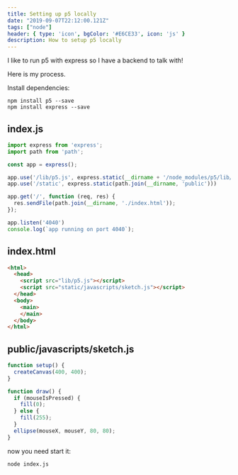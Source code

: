 ```yaml
---
title: Setting up p5 locally
date: "2019-09-07T22:12:00.121Z"
tags: ["node"]
header: { type: 'icon', bgColor: '#E6CE33', icon: 'js' }
description: How to setup p5 locally
---
```


I like to run p5 with express so I have a backend to talk with!

Here is my process.

Install dependencies:
```
npm install p5 --save
npm install express --save
```

## index.js
```javascript
import express from 'express';
import path from 'path';

const app = express();

app.use('/lib/p5.js', express.static(__dirname + '/node_modules/p5/lib/p5.js'));
app.use('/static', express.static(path.join(__dirname, 'public')))

app.get('/', function (req, res) {
  res.sendFile(path.join(__dirname, './index.html'));
});

app.listen('4040')
console.log(`app running on port 4040`);
```

## index.html
```html
<html>
  <head>
    <script src="lib/p5.js"></script>
    <script src="static/javascripts/sketch.js"></script>
  </head>
  <body>
    <main>
    </main>
  </body>
</html>
```

## public/javascripts/sketch.js
```javascript
function setup() {
  createCanvas(400, 400);
}

function draw() {
  if (mouseIsPressed) {
    fill(0);
  } else {
    fill(255);
  }
  ellipse(mouseX, mouseY, 80, 80);
}
```

now you need start it:
```
node index.js
```